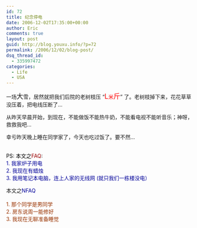 ```yaml
---
id: 72
title: 纪念停电
date: 2006-12-02T17:35:00+00:00
author: Eric
comments: true
layout: post
guid: http://blog.youxu.info/?p=72
permalink: /2006/12/02/blog-post/
dsq_thread_id:
  - 335997472
categories:
  - Life
  - USA
---
```

一场<font size="4">大</font>雪，居然就把我们后院的老树枝压 &#8220;<span style="color: #ff0000"><font size="4">L</font>米<font size="4">斤</font></span>&#8221; 了。老树枝掉下来，花花草草没压着，把电线压断了&#8230;
  
从昨天早晨开始，到现在，不能做饭不能热牛奶，不能看电视不能听音乐；神呀，救救我吧&#8230;
  
幸亏昨天晚上睡在同学家了，今天也吃过饭了。要不然&#8230;
  
<br style="color: #000000" /><span style="color: #000000">PS: 本文之</span><span style="color: #990000">FAQ</span>:<br style="color: #000099" /><span style="color: #000099">1. 我家炉子用电</span> <br style="color: #000099" /><span style="color: #000099">2. 我现在有蜡烛</span><br style="color: #000099" /><span style="color: #000099">3. 我用笔记本电脑，连上人家的无线网 (就只我们一栋楼没电）</span><br style="color: #000099" />
  
本文之<span style="color: #000099">NFAQ<br /> <br style="color: #993300" /></span><span style="color: #993300">1. 那个同学是男同学</span><br style="color: #993300" /> <span style="color: #993300">2. 房东说周一能修好</span><br style="color: #993300" /><span style="color: #993300">3. 我现在无聊准备睡觉</span>